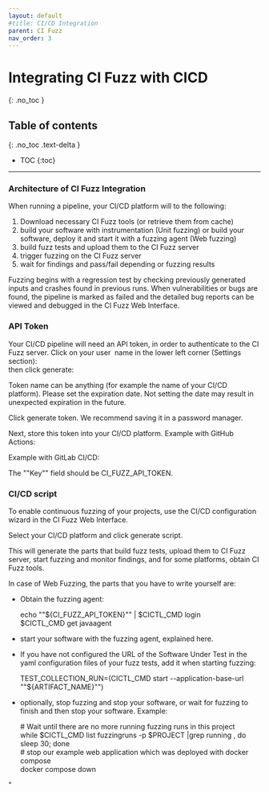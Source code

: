 ```yaml
---
layout: default
#title: CI/CD Integration
parent: CI Fuzz
nav_order: 3
---
```

# **Integrating CI Fuzz with CICD**
{: .no_toc }

<!-- TODO: add description of page -->

## Table of contents
{: .no_toc .text-delta }

- TOC
{:toc}

---


### Architecture of CI Fuzz Integration

When running a pipeline, your CI/CD platform will to the following:

1.  Download necessary CI Fuzz tools (or retrieve them from cache)
2.  build your software with instrumentation (Unit fuzzing) or build your software, deploy it and start it with a fuzzing agent (Web fuzzing)
3.  build fuzz tests and upload them to the CI Fuzz server
4.  trigger fuzzing on the CI Fuzz server
5.  wait for findings and pass/fail depending or fuzzing results

Fuzzing begins with a regression test by checking previously generated inputs and crashes found in previous runs. When vulnerabilities or bugs are found, the pipeline is marked as failed and the detailed bug reports can be viewed and debugged in the CI Fuzz Web Interface.  

### API Token

Your CI/CD pipeline will need an API token, in order to authenticate to the CI Fuzz server. Click on your user  name in the lower left corner (Settings section):  
 then click generate:

Token name can be anything (for example the name of your CI/CD platform). Please set the expiration date. Not setting the date may result in unexpected expiration in the future.

Click generate token. We recommend saving it in a password manager.

Next, store this token into your CI/CD platform. Example with GitHub Actions:

Example with GitLab CI/CD:

The ""Key"" field should be CI\_FUZZ\_API\_TOKEN.

### CI/CD script

To enable continuous fuzzing of your projects, use the CI/CD configuration wizard in the CI Fuzz Web Interface.

Select your CI/CD platform and click generate script.

This will generate the parts that build fuzz tests, upload them to CI Fuzz server, start fuzzing and monitor findings, and for some platforms, obtain CI Fuzz tools.

In case of Web Fuzzing, the parts that you have to write yourself are:

*   Obtain the fuzzing agent:
    
    echo ""${CI\_FUZZ\_API\_TOKEN}"" | $CICTL\_CMD login  
    $CICTL\_CMD get javaagent
    
*   start your software with the fuzzing agent, explained here.
*   If you have not configured the URL of the Software Under Test in the yaml configuration files of your fuzz tests, add it when starting fuzzing:
    
    TEST\_COLLECTION\_RUN=$($CICTL\_CMD start --application-base-url <URL where your software is running> ""${ARTIFACT\_NAME}"")
    
*   optionally, stop fuzzing and stop your software, or wait for fuzzing to finish and then stop your software. Example:
    
    \# Wait until there are no more running fuzzing runs in this project  
    while $CICTL\_CMD list fuzzingruns -p $PROJECT |grep running , do sleep 30; done  
    \# stop our example web application which was deployed with docker compose  
    docker compose down
    

"
